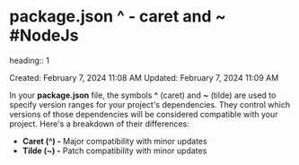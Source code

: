 # package.json  ^ - caret and ~ #NodeJs 
heading:: 1

Created: February 7, 2024 11:08 AM
Updated: February 7, 2024 11:09 AM

In your **package.json** file, the symbols **^** (caret) and **~** (tilde) are used to specify version ranges for your project's dependencies. They control which versions of those dependencies will be considered compatible with your project. Here's a breakdown of their differences:
- **Caret (^) -** Major compatibility with minor updates
- **Tilde (~) -** Patch compatibility with minor updates